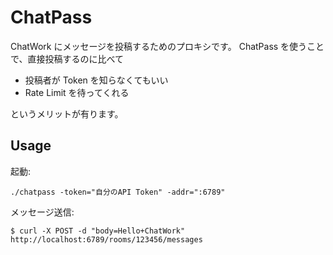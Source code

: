 # ChatPass

ChatWork にメッセージを投稿するためのプロキシです。
ChatPass を使うことで、直接投稿するのに比べて

* 投稿者が Token を知らなくてもいい
* Rate Limit を待ってくれる

というメリットが有ります。

## Usage

起動:

```
./chatpass -token="自分のAPI Token" -addr=":6789"
```

メッセージ送信:

```
$ curl -X POST -d "body=Hello+ChatWork" http://localhost:6789/rooms/123456/messages
```

